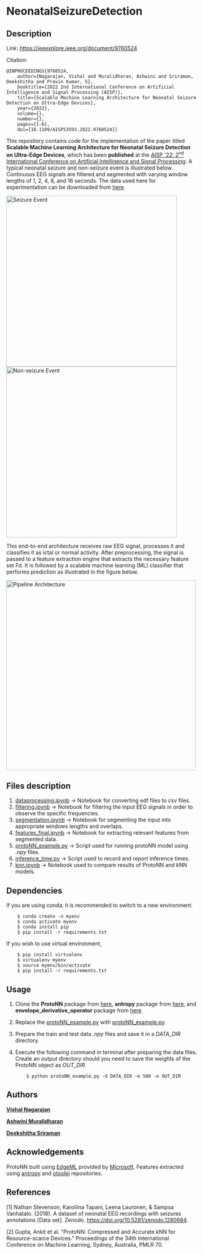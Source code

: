 # NeonatalSeizureDetection

## Description

Link: https://ieeexplore.ieee.org/document/9760524

Citation:

```
@INPROCEEDINGS{9760524,
    author={Nagarajan, Vishal and Muralidharan, Ashwini and Sriraman, Deekshitha and Pravin Kumar, S},  
    booktitle={2022 2nd International Conference on Artificial Intelligence and Signal Processing (AISP)},   
    title={Scalable Machine Learning Architecture for Neonatal Seizure Detection on Ultra-Edge Devices},   
    year={2022},  
    volume={},  
    number={},  
    pages={1-6},  
    doi={10.1109/AISP53593.2022.9760524}}
```

This repository contains code for the implementation of the paper titled **Scalable Machine Learning Architecture for Neonatal Seizure Detection on Ultra-Edge Devices**, which has been **published** at the [AISP '22: 2<sup>nd</sup> International Conference on Artificial Intelligence and Signal Processing](https://www.aisp.in/). A typical neonatal seizure and non-seizure event is illustrated below. Continuous EEG signals are filtered and segmented with varying window lengths of 1, 2, 4, 8, and 16 seconds. The data used here for experimentation can be downloaded from [here](https://zenodo.org/record/1280684).

<p>
    <img src="assets/seizure_activity.png" width="450" alt="Seizure Event">
    <img src="assets/non_seizure_activity.png" width="450" alt="Non-seizure Event">
</p>

This end-to-end architecture receives raw EEG signal, processes it and classifies it as ictal or normal activity. After preprocessing, the signal is passed to a feature extraction engine that extracts the necessary feature set Fd. It is followed by a scalable machine learning (ML) classifier that performs prediction as illustrated in the figure below.

<p>
    <img src="assets/Pipeline_architecture.png" width="500" alt="Pipeline Architecture">
</p>

## Files description

1. [dataprocessing.ipynb](https://github.com/vishaln15/NeonatalSeizureDetection/blob/main/datapreprocessing.ipynb) -> Notebook for converting edf files to csv files.
2. [filtering.ipynb](https://github.com/vishaln15/NeonatalSeizureDetection/blob/main/filtering.ipynb)      -> Notebook for filtering the input EEG signals in order to observe the specific frequencies.
3. [segmentation.ipynb](https://github.com/vishaln15/NeonatalSeizureDetection/blob/main/segmentation.ipynb)   -> Notebook for segmenting the input into appropriate windows lengths and overlaps.
4. [features_final.ipynb](https://github.com/vishaln15/NeonatalSeizureDetection/blob/main/features_final.ipynb) -> Notebook for extracting relevant features from segmented data.
5. [protoNN_example.py](https://github.com/vishaln15/NeonatalSeizureDetection/blob/main/protoNN_example.py)   -> Script used for running protoNN model using *.npy* files.
6. [inference_time.py](https://github.com/vishaln15/NeonatalSeizureDetection/blob/main/inference_time.py)    -> Script used to record and report inference times.
7. [knn.ipynb](https://github.com/vishaln15/NeonatalSeizureDetection/blob/main/knn.ipynb)            -> Notebook used to compare results of ProtoNN and kNN models.

## Dependencies

If you are using conda, it is recommended to switch to a new environment.

```
    $ conda create -n myenv
    $ conda activate myenv
    $ conda install pip
    $ pip install -r requirements.txt
```

If you wish to use virtual environment,

```
    $ pip install virtualenv
    $ virtualenv myenv
    $ source myenv/bin/activate
    $ pip install -r requirements.txt
```

## Usage

1. Clone the **ProtoNN** package from [here](https://github.com/microsoft/edgeml/), **antropy** package from [here](https://github.com/raphaelvallat/antropy/), and **envelope_derivative_operator** package from [here](https://github.com/otoolej/envelope_derivative_operator/).

2. Replace the [protoNN_example.py](https://github.com/microsoft/EdgeML/blob/master/examples/pytorch/ProtoNN/protoNN_example.py) with [protoNN_example.py](https://github.com/vishaln15/NeonatalSeizureDetection/blob/main/protoNN_example.py).

3. Prepare the train and test data *.npy* files and save it in a *DATA_DIR* directory.

4. Execute the following command in terminal after preparing the data files. Create an output directory should you need to save the weights of the ProtoNN object as *OUT_DIR*.
    ```
        $ python protoNN_example.py -d DATA_DIR -e 500 -o OUT_DIR
    ```

## Authors

[**Vishal Nagarajan**](https://www.linkedin.com/in/vishalnagarajan/)

[**Ashwini Muralidharan**](https://github.com/Ashwiinii)

[**Deekshitha Sriraman**](https://github.com/dtg311)


## Acknowledgements

ProtoNN built using [EdgeML](https://github.com/microsoft/edgeml/) provided by [Microsoft](https://github.com/microsoft/). Features extracted using [antropy](https://github.com/raphaelvallat/antropy/) and [otoolej](https://github.com/otoolej/envelope_derivative_operator/) repositories. 

## References

[1] Nathan Stevenson, Karoliina Tapani, Leena Lauronen, & Sampsa Vanhatalo. (2018). A dataset of neonatal EEG recordings with seizures annotations [Data set]. Zenodo. https://doi.org/10.5281/zenodo.1280684. 

[2] Gupta, Ankit et al. "ProtoNN: Compressed and Accurate kNN for Resource-scarce Devices." Proceedings of the 34th International Conference on Machine Learning, Sydney, Australia, PMLR 70.